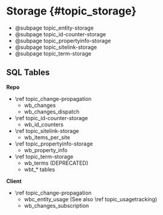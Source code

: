 # Storage {#topic_storage}

* @subpage topic_entity-storage
* @subpage topic_id-counter-storage
* @subpage topic_propertyinfo-storage
* @subpage topic_sitelink-storage
* @subpage topic_term-storage

## SQL Tables

**Repo**

* \ref topic_change-propagation
  * wb_changes
  * wb_changes_dispatch
* \ref topic_id-counter-storage
  * wb_id_counters
* \ref topic_sitelink-storage
  * wb_items_per_site
* \ref topic_propertyinfo-storage
  * wb_property_info
* \ref topic_term-storage
  * wb_terms (DEPRECATED)
  * wbt_* tables

**Client**

* \ref topic_change-propagation
  * wbc_entity_usage (See also \ref topic_usagetracking)
  * wb_changes_subscription
